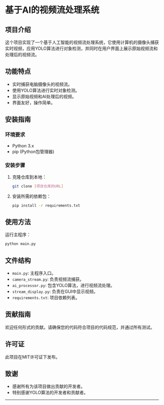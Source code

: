 # 基于AI的视频流处理系统

## 项目介绍
这个项目实现了一个基于人工智能的视频流处理系统，它使用计算机的摄像头捕获实时视频，应用YOLO算法进行对象检测，并同时在用户界面上展示原始视频流和处理后的视频流。
## 功能特点
- 实时捕获电脑摄像头的视频流。
- 使用YOLO算法进行实时对象检测。
- 显示原始视频和AI处理后的视频。
- 界面友好，操作简单。
## 安装指南
### 环境要求
- Python 3.x
- pip (Python包管理器)
### 安装步骤
1. 克隆仓库到本地：
   ```bash
   git clone [项目仓库的URL]
   ```
2. 安装所需的依赖包：
   ```bash
   pip install -r requirements.txt
   ```
## 使用方法
运行主程序：
```bash
python main.py
```
## 文件结构
- `main.py`: 主程序入口。
- `camera_stream.py`: 负责视频流捕获。
- `ai_processor.py`: 包含YOLO算法，进行视频流处理。
- `stream_display.py`: 负责在GUI中显示视频。
- `requirements.txt`: 项目依赖列表。
## 贡献指南
欢迎任何形式的贡献。请确保您的代码符合项目的代码规范，并通过所有测试。
## 许可证
此项目在MIT许可证下发布。
## 致谢
- 感谢所有为该项目做出贡献的开发者。
- 特别感谢YOLO算法的开发者和贡献者。
---